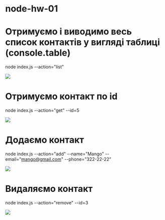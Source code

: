 # node-hw-01

# Отримуємо і виводимо весь список контактів у вигляді таблиці (console.table)

node index.js --action="list"

![](https://ibb.co/6R9v39W)

# Отримуємо контакт по id

node index.js --action="get" --id=5

![](https://ibb.co/sWbtfqh)

# Додаємо контакт

node index.js --action="add" --name="Mango" --email="mango@gmail.com" --phone="322-22-22"

![](https://ibb.co/vJ5MLrH)

# Видаляємо контакт

node index.js --action="remove" --id=3

![](https://ibb.co/ZTKC3Rp)
